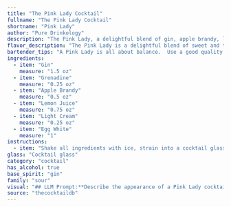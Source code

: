 ```yaml
---
title: "The Pink Lady Cocktail"
fullname: "The Pink Lady Cocktail"
shortname: "Pink Lady"
author: "Pure Drinkology"
description: "The Pink Lady, a delightful blend of gin, apple brandy, lemon juice, and grenadine, is a member of the sour cocktail family. Its origins trace back to the early 20th century, likely originating in the United States, and its vibrant pink hue and sweet-tart flavor quickly made it a popular choice. "
flavor_description: "The Pink Lady is a delightful blend of sweet and tart. Grenadine's sweetness balances the dryness of gin, while the apple brandy adds a fruity depth. Lemon juice provides a bright acidity, cutting through the sweetness and creating a refreshing finish. The overall taste is a harmonious balance of fruity, floral, and citrus notes. "
bartender_tips: "A Pink Lady is all about balance.  Use a good quality gin and apple brandy.  Shake hard with ice to chill thoroughly.  The grenadine adds sweetness, so adjust the amount to your liking.  A fresh squeeze of lemon juice is key, so don't skip it.  Strain into a chilled coupe glass and garnish with a cherry. "
ingredients:
  - item: "Gin"
    measure: "1.5 oz"
  - item: "Grenadine"
    measure: "0.25 oz"
  - item: "Apple Brandy"
    measure: "0.5 oz"
  - item: "Lemon Juice"
    measure: "0.75 oz"
  - item: "Light Cream"
    measure: "0.25 oz"
  - item: "Egg White"
    measure: "1"
instructions:
  - item: "Shake all ingredients with ice, strain into a cocktail glass, and serve."
glass: "Cocktail glass"
category: "cocktail"
has_alcohol: true
base_spirit: "gin"
family: "sour"
visual: "## LLM Prompt:**Describe the appearance of a Pink Lady cocktail.****Consider these details:*** **Color:**  A delicate pink hue, with possible variations depending on the amount of grenadine used.* **Clarity:**  Should be clear and translucent, with no cloudiness or sediment.* **Texture:**  Smooth and silky, with no visible chunks or ice particles.* **Garnish:**  Often garnished with a maraschino cherry or a lemon twist.* **Glassware:**  Typically served in a chilled coupe or martini glass.* **Overall Impression:**  A vibrant and inviting drink, with a sophisticated and elegant appearance. **Example Output:**The Pink Lady shimmers a delicate shade of rose in the chilled coupe glass. Its clarity is flawless, revealing the smooth, silken texture beneath. A bright red maraschino cherry rests gracefully on the rim, adding a pop of color to the elegant presentation.  The overall effect is a captivating blend of sophistication and playful charm. "
source: "thecocktaildb"
---
```


